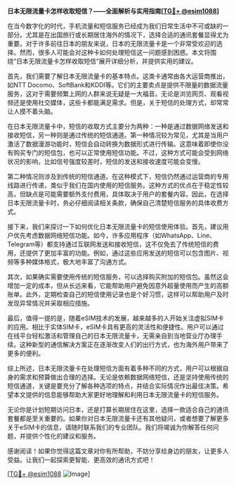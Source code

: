**日本无限流量卡怎样收取短信？——全面解析与实用指南[[TG💪+ @esim1088](https://t.me/s/esim1088)]**

在当今数字化的时代，手机流量和短信服务已经成为我们日常生活中不可或缺的一部分。尤其是在出国旅行或长期居住海外的情况下，选择合适的通讯套餐显得尤为重要。对于许多前往日本的朋友来说，日本的无限流量卡是一个非常受欢迎的选择。然而，很多人可能会对这种卡如何处理短信这一问题感到困惑。本文将围绕“日本无限流量卡怎样收取短信”展开详细分析，并提供实用的建议。

首先，我们需要了解日本无限流量卡的基本特点。这类卡通常由各大运营商推出，如NTT Docomo、SoftBank和KDDI等。它们的主要卖点是提供不限量的数据流量服务，这对于需要频繁上网的人群来说无疑是一大福音。无论是浏览网页、观看视频还是使用社交媒体，这些卡都能满足需求。但是，关于短信的处理方式，却常常让人摸不着头脑。

在日本无限流量卡中，短信的收取方式主要分为两种：一种是通过数据网络发送和接收短信，另一种则是通过传统的短信通道。第一种情况较为常见，尤其是当用户激活了数据漫游功能时，短信会自动转换为数据形式进行传输。这意味着即使你没有购买专门的短信包，也可以正常使用短信功能。不过，这种方式可能会受到网络状况的影响，比如信号强度较差时，短信的发送和接收速度可能会变慢。

第二种情况则涉及到传统的短信通道。在这种模式下，短信仍然通过运营商的专用线路进行传递，类似于我们在国内使用的短信服务。这种方式的优点在于稳定性较高，但缺点是可能需要额外支付费用，具体取决于用户的套餐内容。因此，在选择日本无限流量卡时，务必仔细阅读相关条款，确保自己清楚短信服务的具体收费方式。

接下来，我们来探讨一下如何优化日本无限流量卡的短信使用体验。首先，建议用户优先考虑数据网络短信功能。如今，许多应用程序（如WhatsApp、Line、Telegram等）都支持通过互联网发送和接收短信，这不仅免去了传统短信的费用，还提供了更加丰富的功能。例如，通过这些应用发送的短信可以包含图片、视频等多种媒体格式，极大地丰富了沟通方式。

其次，如果确实需要使用传统的短信服务，可以选择购买附加的短信包。虽然这会增加一定的成本，但从长远来看，它能帮助用户避免因意外超量使用而产生的高额账单。此外，定期检查自己的短信使用记录也是个好习惯，这样可以帮助用户及时发现异常情况并采取相应措施。

最后，值得一提的是，随着eSIM技术的发展，越来越多的人开始关注虚拟SIM卡的应用。相比于实体SIM卡，eSIM卡具有更高的灵活性和便捷性。用户可以通过在线平台轻松激活和管理自己的日本无限流量卡，无需亲自到当地营业厅办理手续。这种新型的通信解决方案正在逐渐改变人们的出行方式，也为海外用户带来了更多的便利。

综上所述，日本无限流量卡在处理短信方面有着多种不同的方式，用户可以根据自身的需求和预算做出合理的选择。无论是依赖数据网络短信，还是坚持使用传统的短信通道，关键是要充分了解各种选项的特点，并结合实际情况作出最佳决策。希望本文提供的信息能够帮助大家更好地理解和利用日本无限流量卡的短信服务。

无论你是计划短期访问日本，还是打算长期居住在这里，选择一款适合自己的通讯套餐都是至关重要的。如果你对日本无限流量卡还有其他疑问，或者想要了解更多关于eSIM卡的信息，请随时联系我们的专业团队。我们将竭诚为你解答任何问题，并提供个性化的建议和服务。

感谢阅读！如果你觉得这篇文章对你有所帮助，不妨分享给身边的朋友，让更多人受益。让我们一起探索更智能、更高效的通讯方式吧！

[[TG💪+ @esim1088](https://t.me/s/esim1088) ![Image](https://i.postimg.cc/4NQfJmqS/Snipaste-2025-05-13-00-14-12.png)]